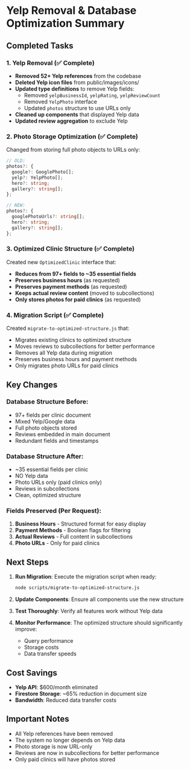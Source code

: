 # Yelp Removal & Database Optimization Summary

## Completed Tasks

### 1. Yelp Removal (✅ Complete)
- **Removed 52+ Yelp references** from the codebase
- **Deleted Yelp icon files** from public/images/icons/
- **Updated type definitions** to remove Yelp fields:
  - Removed `yelpBusinessId`, `yelpRating`, `yelpReviewCount`
  - Removed `YelpPhoto` interface
  - Updated `photos` structure to use URLs only
- **Cleaned up components** that displayed Yelp data
- **Updated review aggregation** to exclude Yelp

### 2. Photo Storage Optimization (✅ Complete)
Changed from storing full photo objects to URLs only:
```typescript
// OLD:
photos?: {
  google?: GooglePhoto[];
  yelp?: YelpPhoto[];
  hero?: string;
  gallery?: string[];
};

// NEW:
photos?: {
  googlePhotoUrls?: string[];
  hero?: string;
  gallery?: string[];
};
```

### 3. Optimized Clinic Structure (✅ Complete)
Created new `OptimizedClinic` interface that:
- **Reduces from 97+ fields to ~35 essential fields**
- **Preserves business hours** (as requested)
- **Preserves payment methods** (as requested)
- **Keeps actual review content** (moved to subcollections)
- **Only stores photos for paid clinics** (as requested)

### 4. Migration Script (✅ Complete)
Created `migrate-to-optimized-structure.js` that:
- Migrates existing clinics to optimized structure
- Moves reviews to subcollections for better performance
- Removes all Yelp data during migration
- Preserves business hours and payment methods
- Only migrates photo URLs for paid clinics

## Key Changes

### Database Structure Before:
- 97+ fields per clinic document
- Mixed Yelp/Google data
- Full photo objects stored
- Reviews embedded in main document
- Redundant fields and timestamps

### Database Structure After:
- ~35 essential fields per clinic
- NO Yelp data
- Photo URLs only (paid clinics only)
- Reviews in subcollections
- Clean, optimized structure

### Fields Preserved (Per Request):
1. **Business Hours** - Structured format for easy display
2. **Payment Methods** - Boolean flags for filtering
3. **Actual Reviews** - Full content in subcollections
4. **Photo URLs** - Only for paid clinics

## Next Steps

1. **Run Migration**: Execute the migration script when ready:
   ```bash
   node scripts/migrate-to-optimized-structure.js
   ```

2. **Update Components**: Ensure all components use the new structure

3. **Test Thoroughly**: Verify all features work without Yelp data

4. **Monitor Performance**: The optimized structure should significantly improve:
   - Query performance
   - Storage costs
   - Data transfer speeds

## Cost Savings
- **Yelp API**: $600/month eliminated
- **Firestore Storage**: ~65% reduction in document size
- **Bandwidth**: Reduced data transfer costs

## Important Notes
- All Yelp references have been removed
- The system no longer depends on Yelp data
- Photo storage is now URL-only
- Reviews are now in subcollections for better performance
- Only paid clinics will have photos stored